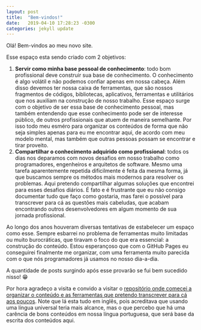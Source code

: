 ```yaml
---
layout: post
title:  "Bem-vindos!"
date:   2019-04-10 17:28:23 -0300
categories: jekyll update
---
```


Olá! Bem-vindos ao meu novo site.

Esse espaço esta sendo criado com 2 objetivos:

1. **Servir como minha base pessoal de conhecimento**: todo bom profissional deve construir sua base de conhecimento. O conhecimento é algo volátil e não podemos confiar apenas em nossa cabeça. Além disso devemos ter nossa caixa de ferramentas, que são nossos fragmentos de códigos, bibliotecas, aplicativos, ferramentas e utilitários que nos auxiliam na construção de nosso trabalho. Esse espaço surge com o objetivo de ser essa base de conhecimento pessoal, mas também entendendo que esse conhecimento pode ser de interesse público, de outros profissionais que atuem de maneira semelhante. Por isso todo meu esméro para organizar os conteúdos de forma que não seja simples apenas para eu me encontrar aqui, de acordo com meu modelo mental, mas também que outras pessoas possam se encontrar e tirar proveito.
2. **Compartilhar o conhecimento adquirido como profissional**: todos os dias nos deparamos com novos desafios em nosso trabalho como programadores, engenheiros e arquitetos de software. Mesmo uma tarefa aparentemente repetida dificilmente é feita da mesma forma, já que buscamos sempre os métodos mais modernos para resolver os problemas. Aqui pretendo compartilhar algumas soluções que encontrei para esses desafios diários. É fato e é frustrante que eu não consigo documentar tudo que faço como gostaria, mas farei o possível para transcrever para cá as questões mais cabeludas, que acabam encontrando outros desenvolvedores em algum momento de sua jornada profissional.

Ao longo dos anos houveram diversas tentativas de estabelecer um espaço como esse. Sempre esbarrei no problema de ferramentas muito limitadas ou muito burocráticas, que tiravam o foco do que era essencial: a construção do conteúdo. Estou esperançoso que com o GitHub Pages eu conseguirei finalmente me organizar, com uma ferramenta muito parecida com o que nós programadores já usamos no nosso dia-a-dia.

A quantidade de posts surgindo após esse provarão se fui bem sucedido nisso! 😁

Por hora agradeço a visita e convido a visitar o [repositório onde comecei a organizar o conteúdo e as ferramentas que pretendo transcrever para cá aos poucos](https://github.com/ravero/dev-toolbox). Note que lá esta tudo em inglês, pois acreditava que usando uma língua universal teria mais alcance, mas o que percebo que há uma carência de bons conteúdos em nossa língua portuguesa, que será base da escrita dos conteúdos aqui.

